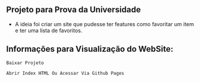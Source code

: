 ## Projeto para Prova da Universidade

- A ideia foi criar um site que pudesse ter features como favoritar um item e ter uma lista de favoritos.

## Informações para Visualização do WebSite:

```
Baixar Projeto
```

```
Abrir Index HTML Ou Acessar Via Github Pages
```
